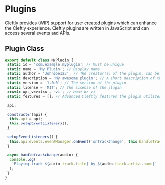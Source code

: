 # Plugins

Cleftly provides (WIP) support for user created plugins which can enhance the Cleftly experience. Cleftly plugins are written in JavaScript and can access several events and APIs.

## Plugin Class

```js
export default class MyPlugin {
 static id = 'com.example.myplugin'; // Must be unique
 static name = 'My Plugin'; // Display name
 static author = 'JohnDoe123'; // The creator(s) of the plugin, can be anything as long as it's accurate
 static description = 'My awesome plugin'; // A short description of the plugin
 static version = '1.0.0'; // The version of the plugin
 static license = 'MIT'; // The license of the plugin
 static api_version = 'v1'; // Must be v1
 static features = []; // Advanced Cleftly features the plugin utilizes. Possible: 'searchResults', 'externalTracks'

 api;

 constructor(api) {
  this.api = api;
  this.setupEventListeners();
 }

 setupEventListeners() {
  this.api.events.eventManager.onEvent('onTrackChange', this.handleTrackChange);
 }

 async handleTrackChange(audio) {
  console.log(
   `Playing track ${audio.track.title} by ${audio.track.artist.name}`
  );
 }
}
```
